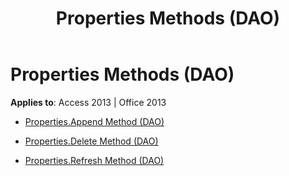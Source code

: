 ﻿---
title: Properties Methods (DAO)
TOCTitle: Methods
ms:assetid: dc2e4609-7903-4c85-bc3a-7f2c7ee58ad1
ms:mtpsurl: https://msdn.microsoft.com/library/Dn125759(v=office.15)
ms:contentKeyID: 52074632
ms.date: 09/18/2015
mtps_version: v=office.15
---

# Properties Methods (DAO)


**Applies to**: Access 2013 | Office 2013



  - [Properties.Append Method (DAO)](properties-append-method-dao.md)

  - [Properties.Delete Method (DAO)](properties-delete-method-dao.md)

  - [Properties.Refresh Method (DAO)](properties-refresh-method-dao.md)

